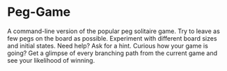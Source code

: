 # Peg-Game
A command-line version of the popular peg solitaire game. Try to leave as few pegs on the board as possible. Experiment with different board sizes and initial states. Need help? Ask for a hint. Curious how your game is going? Get a glimpse of every branching path from the current game and see your likelihood of winning.

